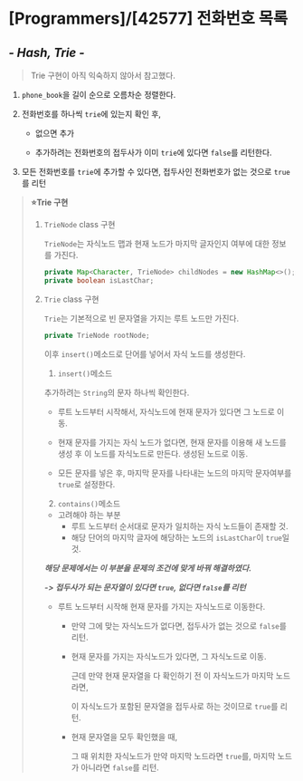 # [Programmers]/[42577] 전화번호 목록

## *- Hash, Trie -*

> Trie 구현이 아직 익숙하지 않아서 참고했다.

1. `phone_book`을 길이 순으로 오름차순 정렬한다.

2. 전화번호를 하나씩 `trie`에 있는지 확인 후,

   * 없으면 추가

   * 추가하려는 전화번호의 접두사가 이미 `trie`에 있다면 `false`를 리턴한다.

3. 모든 전화번호를 `trie`에 추가할 수 있다면, 접두사인 전화번호가 없는 것으로 `true`를 리턴

> **:star:Trie 구현**
>
> 1. `TrieNode` class 구현
>
>    `TrieNode`는 자식노드 맵과 현재 노드가 마지막 글자인지 여부에 대한 정보를 가진다.
>
>    ```java
>    private Map<Character, TrieNode> childNodes = new HashMap<>();
>    private boolean isLastChar;
>    ```
>
> 2. `Trie` class 구현
>
>    `Trie`는 기본적으로 빈 문자열을 가지는 루트 노드만 가진다.
>
>    ```java
>    private TrieNode rootNode;
>    ```
>
>    이후 `insert()`메소드로 단어를 넣어서 자식 노드를 생성한다.
>
>    1) `insert()`메소드
>
>    추가하려는 `String`의 문자 하나씩 확인한다.
>
>    * 루트 노드부터 시작해서, 자식노드에 현재 문자가 있다면 그 노드로 이동.
>
>    * 현재 문자를 가지는 자식 노드가 없다면, 현재 문자를 이용해 새 노드를 생성 후 이 노드를 자식노드로 만든다. 생성된 노드로 이동.
>
>    * 모든 문자를 넣은 후, 마지막 문자를 나타내는 노드의 마지막 문자여부를 `true`로 설정한다.
>
>    2) `contains()`메소드
>
>    * 고려해야 하는 부분
>      * 루트 노드부터 순서대로 문자가 일치하는 자식 노드들이 존재할 것.
>      * 해당 단어의 마지막 글자에 해당하는 노드의 `isLastChar`이 `true`일 것.
>
>    ***해당 문제에서는 이 부분을 문제의 조건에 맞게 바꿔 해결하였다.***
>
>    ***-> 접두사가 되는 문자열이 있다면 `true`, 없다면 `false`를 리턴***
>
>    * 루트 노드부터 시작해 현재 문자를 가지는 자식노드로 이동한다.
>
>      * 만약 그에 맞는 자식노드가 없다면, 접두사가 없는 것으로 `false`를 리턴.
>
>      * 현재 문자를 가지는 자식노드가 있다면, 그 자식노드로 이동.
>
>        근데 만약 현재 문자열을 다 확인하기 전 이 자식노드가 마지막 노드라면,
>
>        이 자식노드가 포함된 문자열을 접두사로 하는 것이므로 `true`를 리턴.
>
>      * 현재 문자열을 모두 확인했을 때,
>
>        그 때 위치한 자식노드가 만약 마지막 노드라면 `true`를, 마지막 노드가 아니라면 `false`를 리턴.